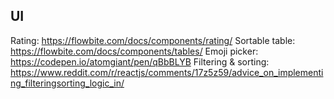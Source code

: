 ## UI

Rating: https://flowbite.com/docs/components/rating/
Sortable table: https://flowbite.com/docs/components/tables/
Emoji picker: https://codepen.io/atomgiant/pen/qBbBLYB
Filtering & sorting: https://www.reddit.com/r/reactjs/comments/17z5z59/advice_on_implementing_filteringsorting_logic_in/
